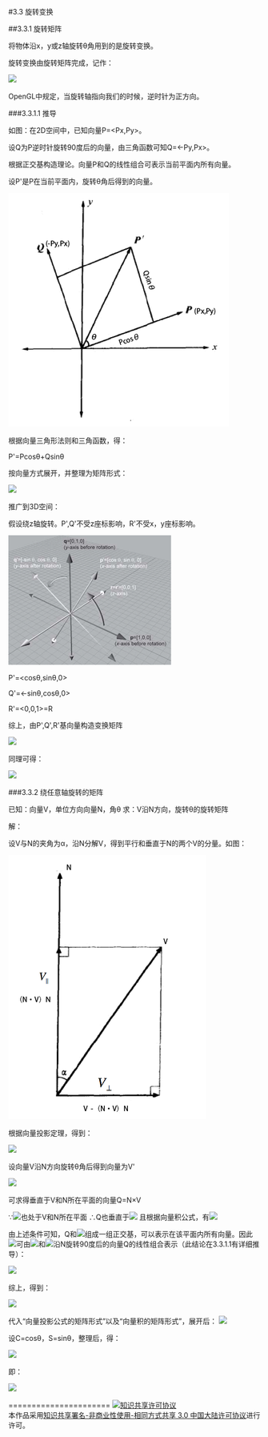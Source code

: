 #3.3 旋转变换

##3.3.1 旋转矩阵

将物体沿x，y或z轴旋转θ角用到的是旋转变换。

旋转变换由旋转矩阵完成，记作：

<img src="http://www.forkosh.com/mathtex.cgi?\[{R_x}\left( \theta  \right),{R_y}\left( \theta  \right),{R_z}\left( \theta  \right)\]">

OpenGL中规定，当旋转轴指向我们的时候，逆时针为正方向。

###3.3.1.1 推导

如图：在2D空间中，已知向量P=\<Px,Py\>。

设Q为P逆时针旋转90度后的向量，由三角函数可知Q=\<-Py,Px\>。

根据正交基构造理论。向量P和Q的线性组合可表示当前平面内所有向量。

设P'是P在当前平面内，旋转θ角后得到的向量。

![替代文本](pic/3-3-1.png "3-3-1.png")

根据向量三角形法则和三角函数，得：

P'=Pcosθ+Qsinθ

按向量方式展开，并整理为矩阵形式：

<img src="http://www.forkosh.com/mathtex.cgi?\[\begin{array}{l}
P' = \cos \theta \left[ {\begin{array}{*{20}{c}}
{{P_x}}\\
{{P_y}}
\end{array}} \right] + \sin \theta \left[ {\begin{array}{*{20}{c}}
{ - {P_y}}\\
{{P_x}}
\end{array}} \right]\\
 = \left[ {\begin{array}{*{20}{c}}
{\cos \theta }&{ - \sin \theta }\\
{\sin \theta }&{\cos \theta }
\end{array}} \right]\left[ {\begin{array}{*{20}{c}}
{{P_x}}\\
{{P_y}}
\end{array}} \right]
\end{array}\]">

推广到3D空间：

假设绕z轴旋转。P',Q'不受z座标影响，R'不受x，y座标影响。

![替代文本](pic/3-3-2.png "3-3-2.png")

P'=\<cosθ,sinθ,0\>

Q'=\<-sinθ,cosθ,0\>

R'=\<0,0,1\>=R

综上，由P',Q',R'基向量构造变换矩阵

<img src="http://www.forkosh.com/mathtex.cgi?\[{R_z}\left( \theta  \right) = \left[ {\begin{array}{*{20}{c}}
{P'}&{Q'}&{R'}
\end{array}} \right] = \left[ {\begin{array}{*{20}{c}}
{{\rm{cos}}\theta }&{ - {\rm{sin}}\theta }&0\\
{{\rm{sin}}\theta }&{{\rm{cos}}\theta }&0\\
0&0&1
\end{array}} \right]\]">

同理可得：

<img src="http://www.forkosh.com/mathtex.cgi?\[\begin{array}{l}
{R_x}\left( \theta  \right) = \left[ {\begin{array}{*{20}{c}}
1&0&0\\
0&{{\rm{cos}}\theta }&{ - {\rm{sin}}\theta }\\
0&{{\rm{sin}}\theta }&{{\rm{cos}}\theta }
\end{array}} \right]\\
{R_y}\left( \theta  \right) = \left[ {\begin{array}{*{20}{c}}
{{\rm{cos}}\theta }&0&{{\rm{sin}}\theta }\\
0&1&0\\
{ - {\rm{sin}}\theta }&0&{{\rm{cos}}\theta }
\end{array}} \right]
\end{array}\]">

###3.3.2 绕任意轴旋转的矩阵

已知：向量V，单位方向向量N，角θ
求：V沿N方向，旋转θ的旋转矩阵

解：

设V与N的夹角为α，沿N分解V，得到平行和垂直于N的两个V的分量。如图：

![替代文本](pic/3-3-3.png "3-3-3.png")

根据向量投影定理，得到：

<img src="http://www.forkosh.com/mathtex.cgi?\[\begin{array}{l}
V = {V_\parallel } + {V_ \bot }\\
{V_\parallel } = \left( {N \cdot V} \right)N\\
{V_ \bot } = V - \left( {N \cdot V} \right)N\\
\left| {{V_ \bot }} \right| = \left| V \right|\sin \alpha 
\end{array}\]">

设向量V沿N方向旋转θ角后得到向量为V'

<img src="http://www.forkosh.com/mathtex.cgi?\[V' = V{'_\parallel } + V{'_ \bot }\]">

可求得垂直于V和N所在平面的向量Q=N×V

∵<img src="http://www.forkosh.com/mathtex.cgi?\[{V_ \bot }\]">也处于V和N所在平面 ∴Q也垂直于<img src="http://www.forkosh.com/mathtex.cgi?\[{V_ \bot }\]"> 且根据向量积公式，有<img src="http://www.forkosh.com/mathtex.cgi?\[\left| Q \right| = \left| {{V_ \bot }} \right|\]">

由上述条件可知，Q和<img src="http://www.forkosh.com/mathtex.cgi?\[{V_ \bot }\]">组成一组正交基，可以表示在该平面内所有向量。因此<img src="http://www.forkosh.com/mathtex.cgi?\[V{'_ \bot }\]">可由<img src="http://www.forkosh.com/mathtex.cgi?\[{V_ \bot }\]">和<img src="http://www.forkosh.com/mathtex.cgi?\[{V_ \bot }\]">沿N旋转90度后的向量Q的线性组合表示（此结论在3.3.1.1有详细推导）：

<img src="http://www.forkosh.com/mathtex.cgi?\[{V_ \bot } = {V_ \bot }\cos \theta  + Q\sin \theta  = \left[ {V - \left( {N \cdot V} \right)N} \right]\cos \theta  + \left( {N \times V} \right)\sin \theta \]">

综上，得到：

<img src="http://www.forkosh.com/mathtex.cgi?\[V' = {V_\parallel } + V{'_ \bot } = \left( {N \cdot V} \right)N + \left[ {V - \left( {N \cdot V} \right)N} \right]\cos \theta  + \left( {N \times V} \right)\sin \theta  = V\cos \theta  + \left( {N \times V} \right)\sin \theta  + \left( {N \cdot V} \right)N\left( {1 - \cos \theta } \right)\]">

代入“向量投影公式的矩阵形式”以及“向量积的矩阵形式”，展开后：
<img src="http://www.forkosh.com/mathtex.cgi?\[V' = \left[ {\begin{array}{*{20}{c}}
1&0&0\\
0&1&0\\
0&0&1
\end{array}} \right]\cos \theta V + \left[ {\begin{array}{*{20}{c}}
0&{ - {N_z}}&{{N_y}}\\
{{N_z}}&0&{ - {N_x}}\\
{ - {N_y}}&{{N_x}}&0
\end{array}} \right]\sin \theta V + \left[ {\begin{array}{*{20}{c}}
{{N^2}_x}&{{N_x}{N_y}}&{{N_x}{N_z}}\\
{{N_x}{N_y}}&{{N^2}_y}&{{N_y}{N_z}}\\
{{N_x}{N_z}}&{{N_y}{N_z}}&{N_z^2}
\end{array}} \right]\left( {1 - \cos \theta } \right)V\]">

设C=cosθ，S=sinθ，整理后，得：

<img src="http://www.forkosh.com/mathtex.cgi?\[V' = \left[ {\begin{array}{*{20}{c}}
{C + N_x^2\left( {1 - C} \right)}&{{N_x}{N_y}\left( {1 - C} \right) - {N_z}S}&{{N_x}{N_z}\left( {1 - C} \right) + {N_y}S}\\
{{N_x}{N_y}\left( {1 - C} \right) + {N_z}S}&{C + N_y^2\left( {1 - C} \right)}&{{N_y}{N_z}\left( {1 - C} \right) - {N_x}S}\\
{{N_x}{N_z}\left( {1 - C} \right) - {N_y}S}&{{N_y}{N_z}\left( {1 - C} \right) + {N_x}S}&{C + N_z^2\left( {1 - C} \right)}
\end{array}} \right]V\]">

即：

<img src="http://www.forkosh.com/mathtex.cgi?\[R\left( {N,k} \right) = \left[ {\begin{array}{*{20}{c}}
{C + N_x^2\left( {1 - C} \right)}&{{N_x}{N_y}\left( {1 - C} \right) - {N_z}S}&{{N_x}{N_z}\left( {1 - C} \right) + {N_y}S}\\
{{N_x}{N_y}\left( {1 - C} \right) + {N_z}S}&{C + N_y^2\left( {1 - C} \right)}&{{N_y}{N_z}\left( {1 - C} \right) - {N_x}S}\\
{{N_x}{N_z}\left( {1 - C} \right) - {N_y}S}&{{N_y}{N_z}\left( {1 - C} \right) + {N_x}S}&{C + N_z^2\left( {1 - C} \right)}
\end{array}} \right]\]">

======================
<a rel="license" href="http://creativecommons.org/licenses/by-nc-sa/3.0/cn/"><img alt="知识共享许可协议" style="border-width:0" src="https://i.creativecommons.org/l/by-nc-sa/3.0/cn/88x31.png" /></a><br />本作品采用<a rel="license" href="http://creativecommons.org/licenses/by-nc-sa/3.0/cn/">知识共享署名-非商业性使用-相同方式共享 3.0 中国大陆许可协议</a>进行许可。